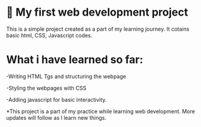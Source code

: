 # 🌟 My first web development project
This is a simple project created as a part of my learning journey.
It cotains basic html, CSS, Javascript codes.


# What i have learned so far:
-Writing HTML Tgs and structuring the webpage

-Styling the webpages with CSS


-Adding javascript for basic interactivity.

*This project is a part of my practice while learning web development. More updates will follow as I learn new things.
